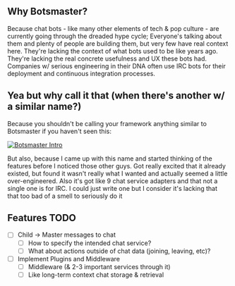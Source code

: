 ## Why Botsmaster?

Because chat bots - like many other elements of tech & pop culture - are currently going through the dreaded hype cycle; Everyone's talking about them and plenty of people are building them, but very few have real context here. They're lacking the context of what bots used to be like years ago. They're lacking the real concrete usefulness and UX these bots had. Companies w/ serious engineering in their DNA often use IRC bots for their deployment and continuous integration processes. 

## Yea but why call it that (when there's another w/ a similar name?)

Because you shouldn't be calling your framework anything similar to Botsmaster if you haven't seen this:

[![Botsmaster Intro](https://img.youtube.com/vi/LLKYOSiW7U4/0.jpg)](https://www.youtube.com/watch?v=LLKYOSiW7U4)


But also, because I came up with this name and started thinking of the features before I noticed those other guys. Got really excited that it already existed, but found it wasn't really what I wanted and actually seemed a little over-engineered. Also it's got like 9 chat service adapters and that not a single one is for IRC. I could just write one but I consider it's lacking that that too bad of a smell to seriously do it


## Features TODO

- [ ] Child -> Master messages to chat
    - [ ] How to specify the intended chat service?
    - [ ] What about actions outside of chat data (joining, leaving, etc)?
- [ ] Implement Plugins and Middleware
    - [ ] Middleware (& 2-3 important services through it)
    - [ ] Like long-term context chat storage & retrieval

